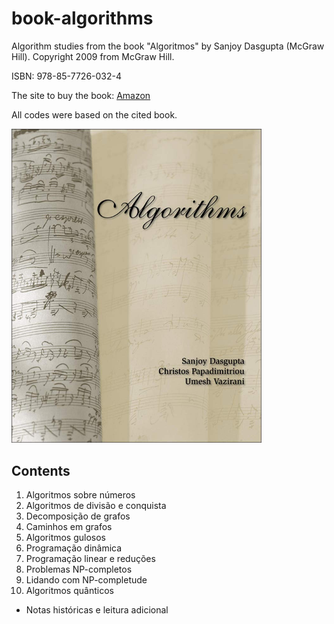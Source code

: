 # book-algorithms

Algorithm studies from the book "Algoritmos" by Sanjoy Dasgupta (McGraw Hill).
Copyright 2009 from McGraw Hill.

ISBN: 978-85-7726-032-4

The site to buy the book: [Amazon](https://www.amazon.com.br/Algoritmos-Sanjoy-Dasgupta/dp/8577260321)

All codes were based on the cited book.

<img src="img/algorithms.jpg" width="400px">

## Contents

1. Algoritmos sobre números
2. Algoritmos de divisão e conquista
3. Decomposição de grafos
4. Caminhos em grafos
5. Algoritmos gulosos
6. Programação dinâmica
7. Programação linear e reduções
8. Problemas NP-completos
9. Lidando com NP-completude
10. Algoritmos quânticos
- Notas históricas e leitura adicional
